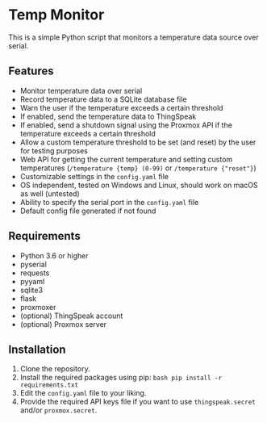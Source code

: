 # Temp Monitor
This is a simple Python script that monitors a temperature data source over serial. 

## Features
- Monitor temperature data over serial
- Record temperature data to a SQLite database file
- Warn the user if the temperature exceeds a certain threshold
- If enabled, send the temperature data to ThingSpeak
- If enabled, send a shutdown signal using the Proxmox API if the temperature exceeds a certain threshold
- Allow a custom temperature threshold to be set (and reset) by the user for testing purposes
- Web API for getting the current temperature and setting custom temperatures (`/temperature {temp} (0-99)` or `/temperature {"reset"}`)
- Customizable settings in the `config.yaml` file
- OS independent, tested on Windows and Linux, should work on macOS as well (untested)
- Ability to specify the serial port in the `config.yaml` file
- Default config file generated if not found

## Requirements
- Python 3.6 or higher
- pyserial
- requests
- pyyaml
- sqlite3
- flask
- proxmoxer
- (optional) ThingSpeak account
- (optional) Proxmox server

## Installation
1. Clone the repository.
2. Install the required packages using pip:
   `bash
   pip install -r requirements.txt
   `
3. Edit the `config.yaml` file to your liking.
4. Provide the required API keys file if you want to use `thingspeak.secret` and/or `proxmox.secret`.
